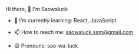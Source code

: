 


<!-- ✨ _special_ ✨ -->


Hi there, 👋 I'm Saowaluck
<!--  🔭 I’m currently working on ... -->
- 🌱 I’m currently learning: React, JavaScript
<!--  👯 I’m looking to collaborate on ... -->
<!--  🤔 I’m looking for help with ... -->
<!--  💬 Ask me about ... -->
- 📫 How to reach me: saowaluck.ssm@gmail.com

- 😄 Pronouns: sao-wa-luck
<!--  ⚡ Fun fact: ... -->




